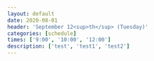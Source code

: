 ```yaml
---
layout: default
date: 2020-08-01
header: 'September 12<sup>th</sup> (Tuesday)'
categories: [schedule]
times: ['9:00', '10:00', '12:00']
description: ['test', 'test1', 'test2']
---
```

